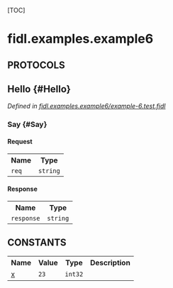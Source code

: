 [TOC]

# fidl.examples.example6


## **PROTOCOLS**

## Hello {#Hello}
*Defined in [fidl.examples.example6/example-6.test.fidl](https://fuchsia.googlesource.com/fuchsia/+/master/zircon/tools/fidl/examples/example-6.test.fidl#9)*


### Say {#Say}


#### Request
<table>
    <tr><th>Name</th><th>Type</th></tr>
    <tr>
            <td><code>req</code></td>
            <td>
                <code>string</code>
            </td>
        </tr></table>


#### Response
<table>
    <tr><th>Name</th><th>Type</th></tr>
    <tr>
            <td><code>response</code></td>
            <td>
                <code>string</code>
            </td>
        </tr></table>















## **CONSTANTS**

<table>
    <tr><th>Name</th><th>Value</th><th>Type</th><th>Description</th></tr><tr id="x">
            <td><a href="https://fuchsia.googlesource.com/fuchsia/+/master/zircon/tools/fidl/examples/example-6.test.fidl#7">x</a></td>
            <td>
                    <code>23</code>
                </td>
                <td><code>int32</code></td>
            <td></td>
        </tr>
    
</table>



